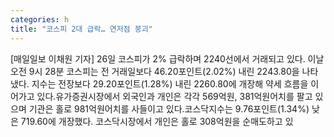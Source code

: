 ```yaml
---
categories: h
title: "코스피 2대 급락… 연저점 붕괴"
---
```

[매일일보 이채원 기자] 26일 코스피가 2% 급락하며 2240선에서 거래되고 있다. 이날 오전 9시 28분 코스피는 전 거래일보다 46.20포인트(2.02%) 내린 2243.80을 나타냈다. 지수는 전장보다 29.20포인트(1.28%) 내린 2260.80에 개장해 약세 흐름을 이어가고 있다.유가증권시장에서 외국인과 개인은 각각 569억원, 381억원어치를 팔고 있으며 기관은 홀로 981억원어치를 사들이고 있다.코스닥지수는 9.76포인트(1.34%) 낮은 719.60에 개장했다. 코스닥시장에서 개인은 홀로 308억원을 순매도하고 있